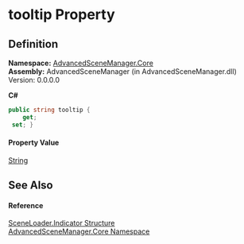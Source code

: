 # tooltip Property




## Definition
**Namespace:** <a href="N_AdvancedSceneManager_Core.md">AdvancedSceneManager.Core</a>  
**Assembly:** AdvancedSceneManager (in AdvancedSceneManager.dll) Version: 0.0.0.0

**C#**
``` C#
public string tooltip {
	get;
 set; }
```



#### Property Value
<a href="https://learn.microsoft.com/dotnet/api/system.string" target="_blank" rel="noopener noreferrer">String</a>

## See Also


#### Reference
<a href="T_AdvancedSceneManager_Core_SceneLoader_Indicator.md">SceneLoader.Indicator Structure</a>  
<a href="N_AdvancedSceneManager_Core.md">AdvancedSceneManager.Core Namespace</a>  

